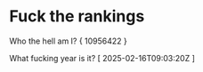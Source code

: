 # Fuck the rankings

Who the hell am I?
{ 10956422 }

What fucking year is it?
[ 2025-02-16T09:03:20Z ]
